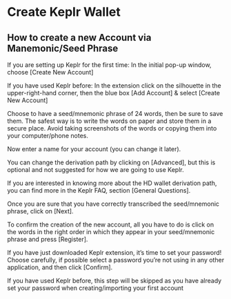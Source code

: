 # Create Keplr Wallet

## How to create a new Account via Manemonic/Seed Phrase
If you are setting up Keplr for the first time: In the initial pop-up window, choose [Create New Account]

If you have used Keplr before: In the extension click on the silhouette in the upper-right-hand corner, then the blue box [Add Account] & select [Create New Account]

Choose to have a seed/mnemonic phrase of 24 words, then be sure to save them.
The safest way is to write the words on paper and store them in a secure place. Avoid taking screenshots of the words or copying them into your computer/phone notes.

Now enter a name for your account (you can change it later).

You can change the derivation path by clicking on [Advanced], but this is optional and not suggested for how we are going to use Keplr.

If you are interested in knowing more about the HD wallet derivation path, you can find more in the Keplr FAQ, section [General Questions].

Once you are sure that you have correctly transcribed the seed/mnemonic phrase, click on [Next].

To confirm the creation of the new account, all you have to do is click on the words in the right order in which they appear in your seed/mnemonic phrase and press [Register].

If you have just downloaded Keplr extension, it’s time to set your password! Choose carefully, if possible select a password you’re not using in any other application, and then click [Confirm].

If you have used Keplr before, this step will be skipped as you have already set your password when creating/importing your first account
